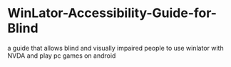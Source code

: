 # WinLator-Accessibility-Guide-for-Blind
a guide that allows blind and visually impaired people to use winlator with NVDA and play pc games on android
